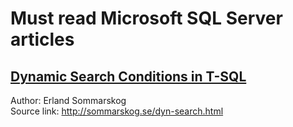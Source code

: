# Must read Microsoft SQL Server articles


## [Dynamic Search Conditions  in T-SQL](http://htmlpreview.github.io/?https://github.com/ktaranov/sqlserver-kit/blob/master/Articles/Dynamic%20Search%20Conditions%20in%20T-SQL.htm#keylookup)

Author: Erland Sommarskog<br />
Source link: http://sommarskog.se/dyn-search.html
